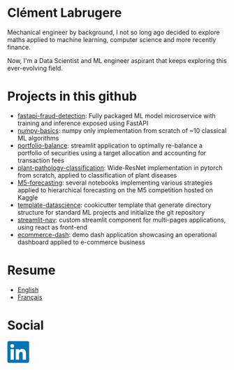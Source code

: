 # Clément Labrugere

Mechanical engineer by background, I not so long ago decided to explore maths applied to machine learning, computer science and more recently finance.

Now, I'm a Data Scientist and ML engineer aspirant that keeps exploring this ever-evolving field.


# Projects in this github

 - [fastapi-fraud-detection](https://github.com/clabrugere/fastapi-fraud-detection): Fully packaged ML model microservice with training and inference exposed using FastAPI
 - [numpy-basics](https://github.com/clabrugere/numpy-basics): numpy only implementation from scratch of ~10 classical ML algorithms
 - [portfolio-balance](https://github.com/clabrugere/portfolio-balance): streamlit application to optimally re-balance a portfolio of securities using a target allocation and accounting for transaction fees
 - [plant-pathology-classification](https://github.com/clabrugere/plant-pathology-classification): Wide-ResNet implementation in pytorch from scratch, applied to classification of plant diseases
 - [M5-forecasting](https://github.com/clabrugere/M5-forecasting): several notebooks implementing various strategies applied to hierarchical forecasting on the M5 competition hosted on Kaggle
 - [template-datascience](https://github.com/clabrugere/template-datascience): cookicutter template that generate directory structure for standard ML projects and initialize the git repository
 - [streamlit-nav](https://github.com/clabrugere/streamlit-nav): custom streamlit component for multi-pages applications, using react as front-end
 - [ecommerce-dash](https://github.com/clabrugere/ecommerce-dash): demo dash application showcasing an operational dashboard applied to e-commerce business

# Resume

- [English](./resources/CLEMENT%20LABRUGERE%20DS%20-%20en.pdf)
- [Français](./resources/CLEMENT%20LABRUGERE%20DS%20-%20fr.pdf)

# Social

[![image](resources/linkedin.png)](https://www.linkedin.com/in/clement-labrugere/)

